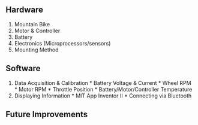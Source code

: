 ## **Hardware** ##
  1. Mountain Bike
  1. Motor & Controller
  1. Battery
  1. Electronics (Microprocessors/sensors)
  1. Mounting Method

## **Software** ##
  1. Data Acquisition & Calibration
    * Battery Voltage & Current
    * Wheel RPM
    * Motor RPM
    * Throttle Position
    * Battery/Motor/Controller Temperature
  1. Displaying Information
    * MIT App Inventor II
    * Connecting via Bluetooth

## **Future Improvements** ##